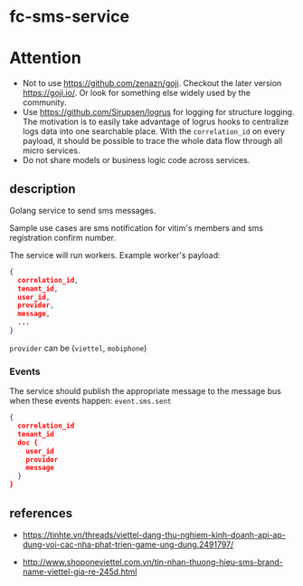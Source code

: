 # fc-sms-service

# Attention

* Not to use <https://github.com/zenazn/goji>. Checkout the later version <https://goji.io/>. Or look for something else widely used by the community.
* Use <https://github.com/Sirupsen/logrus> for logging for structure logging. The motivation is to easily take advantage of logrus hooks to centralize logs data into one searchable place. With the `correlation_id` on every payload, it should be possible to trace the whole data flow through all micro services.
* Do not share models or business logic code across services.

## description
Golang service to send sms messages.

Sample use cases are sms notification for vitim's members and sms registration confirm number.

The service will run workers. Example worker's payload:

```json
{
  correlation_id,
  tenant_id,
  user_id,
  provider,
  message,
  ...
}
```

`provider` can be (`viettel`, `mobiphone`)

### Events
The service should publish the appropriate message to the message bus when these events happen: `event.sms.sent`

```json
{
  correlation_id
  tenant_id
  doc {
    user_id
    provider
    message
  }
}
```

## references
* <https://tinhte.vn/threads/viettel-dang-thu-nghiem-kinh-doanh-api-ap-dung-voi-cac-nha-phat-trien-game-ung-dung.2491797/>

* <http://www.shoponeviettel.com.vn/tin-nhan-thuong-hieu-sms-brand-name-viettel-gia-re-245d.html>
